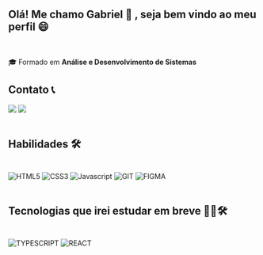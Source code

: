 ## Olá! Me chamo Gabriel 👋 , seja bem vindo ao meu perfil 😄
<br>
<p>🎓 Formado em <b>Análise e Desenvolvimento de Sistemas</b></p>

## Contato 📞

<div>
  <a href="https://www.linkedin.com/in/dev-gabriel-gomes/" target="_blank"><img src="https://img.shields.io/badge/-LinkedIn-%230077B5?style=for-the-badge&logo=linkedin&logoColor=white" target="_blank"></a> 
  <a href = "mailto:gabrieelgomes73@gmail.com"><img src="https://img.shields.io/badge/-Gmail-%23333?style=for-the-badge&logo=gmail&logoColor=white" target="_blank"></a>
</div>

<br>

## Habilidades 🛠️

<div style="display: inline_block"><br>
  <img align="center" alt="HTML5" src="https://img.shields.io/badge/HTML5-E34F26?style=for-the-badge&logo=html5&logoColor=white">
  <img align="center" alt="CSS3" src="https://img.shields.io/badge/CSS3-1572B6?style=for-the-badge&logo=css3&logoColor=white">
  <img align="center" alt="Javascript" src="https://img.shields.io/badge/JavaScript-F7DF1E?style=for-the-badge&logo=javascript&logoColor=black">
  <img align="center" alt="GIT" src="https://img.shields.io/badge/git-%23F05033.svg?style=for-the-badge&logo=git&logoColor=white">
  <img align="center" alt="FIGMA" src="https://img.shields.io/badge/figma-%23F24E1E.svg?style=for-the-badge&logo=figma&logoColor=white">
</div>
<br>

## Tecnologias que irei estudar em breve 👨‍💻🛠️ 

<div style="display: inline_block"><br>
  <img align="center" alt="TYPESCRIPT" src="https://img.shields.io/badge/typescript-%23007ACC.svg?style=for-the-badge&logo=typescript&logoColor=white">
  <img align="center" alt="REACT" src="https://img.shields.io/badge/react-%2320232a.svg?style=for-the-badge&logo=react&logoColor=%2361DAFB">
</div>



